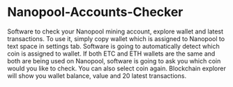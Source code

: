 # Nanopool-Accounts-Checker

Software to check your Nanopool mining account, explore wallet and latest transactions.
To use it, simply copy wallet which is assigned to Nanopool to text space in settings tab. Software is going to automatically detect which coin is assigned to wallet.
If both ETC and ETH wallets are the same and both are being used on Nanopool, software is going to ask you which coin would you like to check. You can also select coin again.
Blockchain explorer will show you wallet balance, value and 20 latest transactions.
